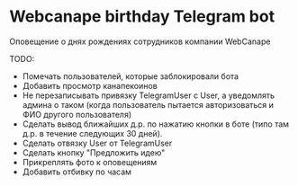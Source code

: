 # Webcanape birthday Telegram bot

Оповещение о днях рождениях сотрудников компании WebCanape

TODO:

- Помечать пользователей, которые заблокировали бота
- Добавить просмотр канапекоинов
- Не перезаписывать привязку TelegramUser с User, а уведомлять админа о таком (когда пользователь пытается авторизоваться и ФИО другого пользователя)
- Сделать вывод ближайших д.р. по нажатию кнопки в боте (типо там д.р. в течение следующих 30 дней).
- Сделать отвязку User от TelegramUser
- Сделать кнопку "Предложить идею"
- Прикреплять фото к оповещениям
- Добавить отбивку по часам
